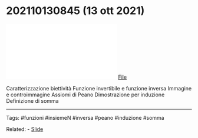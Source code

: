 # 202110130845 (13 ott 2021)
![](202110130845.pdf)
[File](202110130845.pdf)

Caratterizzazione biettività
Funzione invertibile e funzione inversa
Immagine e controimmagine
Assiomi di Peano
Dimostrazione per induzione
Definizione di somma

---

Tags:
	#funzioni #insiemeN #inversa #peano #induzione #somma 

Related:
	- [Slide](Algebra%201%20-%20Slides%20Lezione%205%20(20211013)%20-%20Alessandro%20Ardizzoni.pdf)